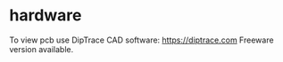 # hardware

To view pcb use DipTrace CAD software:
https://diptrace.com 
Freeware version available.
